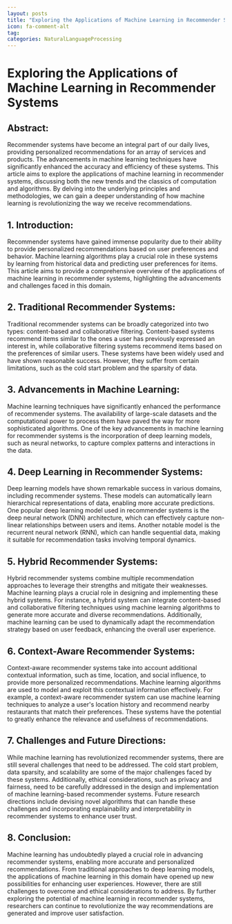 ```yaml
---
layout: posts
title: "Exploring the Applications of Machine Learning in Recommender Systems"
icon: fa-comment-alt
tag:      
categories: NaturalLanguageProcessing
---
```



# Exploring the Applications of Machine Learning in Recommender Systems

## Abstract:

Recommender systems have become an integral part of our daily lives, providing personalized recommendations for an array of services and products. The advancements in machine learning techniques have significantly enhanced the accuracy and efficiency of these systems. This article aims to explore the applications of machine learning in recommender systems, discussing both the new trends and the classics of computation and algorithms. By delving into the underlying principles and methodologies, we can gain a deeper understanding of how machine learning is revolutionizing the way we receive recommendations.

## 1. Introduction:

Recommender systems have gained immense popularity due to their ability to provide personalized recommendations based on user preferences and behavior. Machine learning algorithms play a crucial role in these systems by learning from historical data and predicting user preferences for items. This article aims to provide a comprehensive overview of the applications of machine learning in recommender systems, highlighting the advancements and challenges faced in this domain.

## 2. Traditional Recommender Systems:

Traditional recommender systems can be broadly categorized into two types: content-based and collaborative filtering. Content-based systems recommend items similar to the ones a user has previously expressed an interest in, while collaborative filtering systems recommend items based on the preferences of similar users. These systems have been widely used and have shown reasonable success. However, they suffer from certain limitations, such as the cold start problem and the sparsity of data.

## 3. Advancements in Machine Learning:

Machine learning techniques have significantly enhanced the performance of recommender systems. The availability of large-scale datasets and the computational power to process them have paved the way for more sophisticated algorithms. One of the key advancements in machine learning for recommender systems is the incorporation of deep learning models, such as neural networks, to capture complex patterns and interactions in the data.

## 4. Deep Learning in Recommender Systems:

Deep learning models have shown remarkable success in various domains, including recommender systems. These models can automatically learn hierarchical representations of data, enabling more accurate predictions. One popular deep learning model used in recommender systems is the deep neural network (DNN) architecture, which can effectively capture non-linear relationships between users and items. Another notable model is the recurrent neural network (RNN), which can handle sequential data, making it suitable for recommendation tasks involving temporal dynamics.

## 5. Hybrid Recommender Systems:

Hybrid recommender systems combine multiple recommendation approaches to leverage their strengths and mitigate their weaknesses. Machine learning plays a crucial role in designing and implementing these hybrid systems. For instance, a hybrid system can integrate content-based and collaborative filtering techniques using machine learning algorithms to generate more accurate and diverse recommendations. Additionally, machine learning can be used to dynamically adapt the recommendation strategy based on user feedback, enhancing the overall user experience.

## 6. Context-Aware Recommender Systems:

Context-aware recommender systems take into account additional contextual information, such as time, location, and social influence, to provide more personalized recommendations. Machine learning algorithms are used to model and exploit this contextual information effectively. For example, a context-aware recommender system can use machine learning techniques to analyze a user's location history and recommend nearby restaurants that match their preferences. These systems have the potential to greatly enhance the relevance and usefulness of recommendations.

## 7. Challenges and Future Directions:

While machine learning has revolutionized recommender systems, there are still several challenges that need to be addressed. The cold start problem, data sparsity, and scalability are some of the major challenges faced by these systems. Additionally, ethical considerations, such as privacy and fairness, need to be carefully addressed in the design and implementation of machine learning-based recommender systems. Future research directions include devising novel algorithms that can handle these challenges and incorporating explainability and interpretability in recommender systems to enhance user trust.

## 8. Conclusion:

Machine learning has undoubtedly played a crucial role in advancing recommender systems, enabling more accurate and personalized recommendations. From traditional approaches to deep learning models, the applications of machine learning in this domain have opened up new possibilities for enhancing user experiences. However, there are still challenges to overcome and ethical considerations to address. By further exploring the potential of machine learning in recommender systems, researchers can continue to revolutionize the way recommendations are generated and improve user satisfaction.
